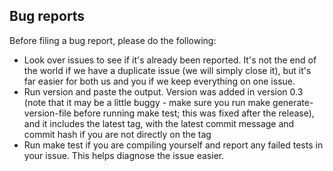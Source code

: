 ## Bug reports
Before filing a bug report, please do the following:
- Look over issues to see if it's already been reported.  It's not the end of the world if we have a duplicate issue (we will simply close it), but it's far easier for both us and you if we keep everything on one issue.
- Run version and paste the output.  Version was added in version 0.3 (note that it may be a little buggy - make sure you run make generate-version-file before running make test; this was fixed after the release), and it includes the latest tag, with the latest commit message and commit hash if you are not directly on the tag
- Run make test if you are compiling yourself and report any failed tests in your issue.  This helps diagnose the issue easier.
